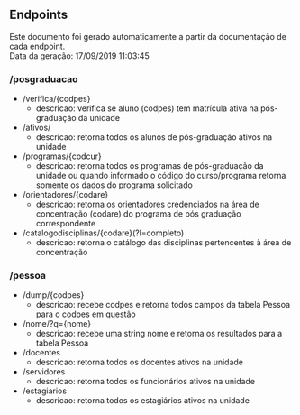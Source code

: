 ## Endpoints

Este documento foi gerado automaticamente a partir da documentação de cada endpoint.\
Data da geração: 17/09/2019 11:03:45

### /posgraduacao

  * /verifica/{codpes}
    * descricao: verifica se aluno (codpes) tem matrícula ativa na pós-graduação da unidade
  * /ativos/
    * descricao: retorna todos os alunos de pós-graduação ativos na unidade
  * /programas/{codcur}
    * descricao: retorna todos os programas de pós-graduação da unidade ou quando informado o código do curso/programa retorna somente os dados do programa solicitado
  * /orientadores/{codare}
    * descricao: retorna os orientadores credenciados na área de concentração (codare) do programa de pós graduação correspondente
  * /catalogodisciplinas/{codare}(?l=completo)
    * descricao: retorna o catálogo das disciplinas pertencentes à área de concentração

### /pessoa

  * /dump/{codpes}
    * descricao: recebe codpes e retorna todos campos da tabela Pessoa para o codpes em questão
  * /nome/?q={nome}
    * descricao: recebe uma string nome e retorna os resultados para a tabela Pessoa
  * /docentes
    * descricao: retorna todos os docentes ativos na unidade
  * /servidores
    * descricao: retorna todos os funcionários ativos na unidade
  * /estagiarios
    * descricao: retorna todos os estagiários ativos na unidade

